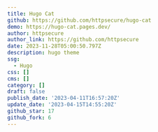 ```yaml
---
title: Hugo Cat
github: https://github.com/httpsecure/hugo-cat
demo: https://hugo-cat.pages.dev/
author: httpsecure
author_link: https://github.com/httpsecure
date: 2023-11-28T05:00:50.797Z
description: hugo theme
ssg:
  - Hugo
css: []
cms: []
category: []
draft: false
publish_date: '2023-04-11T16:57:20Z'
update_date: '2023-04-15T14:55:20Z'
github_star: 17
github_fork: 6
---
```

